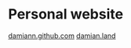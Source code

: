 # Personal website

[damiann.github.com](http://damiann.github.com/)
[damian.land](http://damian.land/)
